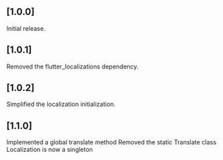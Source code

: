 ## [1.0.0]

Initial release.

## [1.0.1]

Removed the flutter_localizations dependency.

## [1.0.2]

Simplified the localization initialization.

## [1.1.0]

Implemented a global translate method
Removed the static Translate class
Localization is now a singleton
